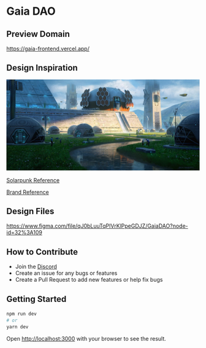 # Gaia DAO
## 

## Preview Domain
https://gaia-frontend.vercel.app/

## Design Inspiration
![Solar Punk](public/solarpunk.png)

[Solarpunk Reference](https://www.figma.com/file/qJ0bLuuTqPlVrKlPpeGDJZ/GaiaDAO?node-id=25%3A8)

[Brand Reference](https://www.figma.com/file/qJ0bLuuTqPlVrKlPpeGDJZ/GaiaDAO?node-id=9%3A5058)

## Design Files
https://www.figma.com/file/qJ0bLuuTqPlVrKlPpeGDJZ/GaiaDAO?node-id=32%3A109


## How to Contribute
- Join the [Discord](https://discord.gg/kMtxCVTS)
- Create an issue for any bugs or features
- Create a Pull Request to add new features or help fix bugs

## Getting Started

```bash
npm run dev
# or
yarn dev
```

Open [http://localhost:3000](http://localhost:3000) with your browser to see the result.
